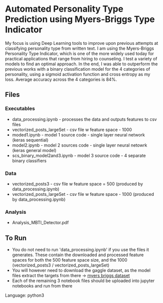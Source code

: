 # Automated Personality Type Prediction using Myers-Briggs Type Indicator

My focus is using Deep Learning tools to improve upon previous attempts at classifying personality type from written text. I am using the Myers-Briggs Personality Type Indicator, which is one of the more widely used today for practical applications that range from hiring to counseling. I test a variety of models to find an optimal approach. In the end, I was able to outperform the previous works with a binary classification model for the 4 categories of personality, using a sigmoid activation function and cross entropy as my loss. Average accuracy across the 4 categories is 84%.

## Files

### Executables
- data_processing.ipynb - processes the data and outputs features to csv files
- vectorized_posts_largeSet - csv file w feature space - 1000
- moded1.ipynb - model 1 source code - single layer neural network (keras sequential) 
- model2.ipynb - model 2 sources code - single layer neural netowrk (keras general model)
- scs_binary_model2and3.ipynb - model 3 source code - 4 separate binary classifiers

### Data
- vectorized_posts3 - csv file w feature space = 500 (produced by data_processing.ipynb)
- vectorized_posts_largeSet - csv file w feature space - 1000 (produced by data_processing.ipynb)

### Analysis
- Analysis_MBTI_Detector.pdf

## To Run
- You do not need to run 'data_processing.ipynb' if you use the files it generates. These contain the downloaded and processed feature spaces for both the 500 feature space size, and the 1000 (vectorized_posts3 / vectorized_posts_largeSet)
- You will however need to download the gaggle dataset, as the model files extract the targets from there -> [myers briggs dataset](https://www.kaggle.com/datasnaek/mbti-type)
- Each of the remaining 3 notebook files should be uploaded into jupyter notebooks and run from there

Language: python3
